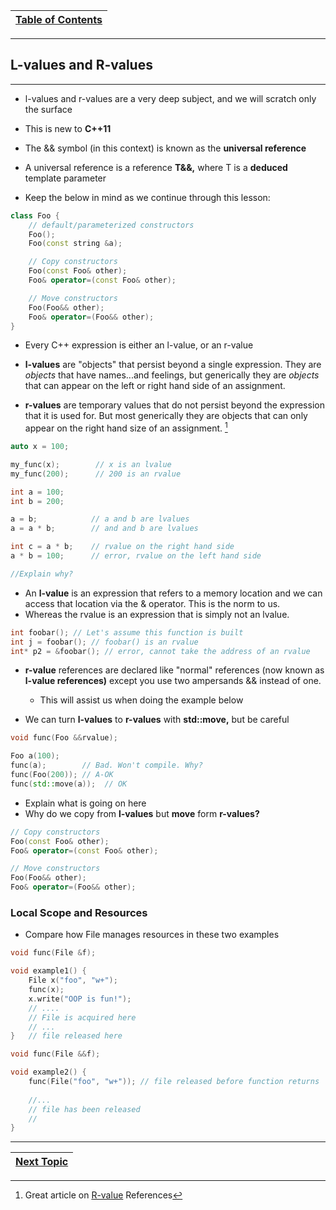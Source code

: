 |[Table of Contents](/00-Table-of-Contents.md)|
|---|

---

## L-values and R-values

---

* l-values and r-values are a very deep subject, and we will scratch only the surface
* This is new to **C++11**
* The && symbol \(in this context\) is known as the **universal reference**
* A universal reference is a reference **T&&,** where T is a **deduced** template parameter

* Keep the below in mind as we continue through this lesson:

```cpp
class Foo {
    // default/parameterized constructors
    Foo();
    Foo(const string &a);

    // Copy constructors
    Foo(const Foo& other);
    Foo& operator=(const Foo& other);

    // Move constructors
    Foo(Foo&& other);
    Foo& operator=(Foo&& other);
}
```

* Every C++ expression is either an l-value, or an r-value


* **l-values** are "objects" that persist beyond a single expression. They are *objects* that have names...and feelings, but generically they are *objects* that can appear on the left or right hand side of an assignment.

* **r-values** are temporary values that do not persist beyond the expression that it is used for. But most generically they are objects that can only appear on the right hand size of an assignment. [^1]

```cpp
auto x = 100;

my_func(x);        // x is an lvalue
my_func(200);      // 200 is an rvalue

int a = 100;
int b = 200;

a = b;            // a and b are lvalues
a = a * b;        // and and b are lvalues

int c = a * b;    // rvalue on the right hand side
a * b = 100;      // error, rvalue on the left hand side

//Explain why?
```

* An **l-value** is an expression that refers to a memory location  and we can access that location via the & operator. This is the norm to us. 
* Whereas the rvalue is an expression that is simply not an lvalue. 

```cpp
int foobar(); // Let's assume this function is built
int j = foobar(); // foobar() is an rvalue
int* p2 = &foobar(); // error, cannot take the address of an rvalue
```

* **r-value** references are declared like "normal" references \(now known as **l-value references\)** except you use two ampersands && instead of one. 
  * This will assist us when doing the example below

* We can turn **l-values** to **r-values** with **std::move,** but be careful

```cpp
void func(Foo &&rvalue);

Foo a(100);
func(a);        // Bad. Won't compile. Why?
func(Foo(200)); // A-OK
func(std::move(a));  // OK
```

* Explain what is going on here
* Why do we copy from **l-values** but **move** form **r-values?**

```cpp
// Copy constructors
Foo(const Foo& other);
Foo& operator=(const Foo& other);

// Move constructors
Foo(Foo&& other);
Foo& operator=(Foo&& other);
```

### Local Scope and Resources

* Compare how File manages resources in these two examples

```cpp
void func(File &f);

void example1() {
    File x("foo", "w+");
    func(x);
    x.write("OOP is fun!");
    // ....
    // File is acquired here
    // ...
}   // file released here
```

```cpp
void func(File &&f);

void example2() {
    func(File("foo", "w+")); // file released before function returns
    
    //...
    // file has been released
    //
}
```

[^1]: Great article on [R-value](http://thbecker.net/articles/rvalue_references/section_01.html) References

---

|[Next Topic](/ch05_Resource_Management/5.05_unique-pointers-heap-sharing-resources.md)|
|---|
